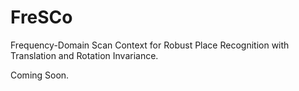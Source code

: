 # FreSCo
Frequency-Domain Scan Context for Robust Place Recognition with Translation and Rotation Invariance.

Coming Soon. 
